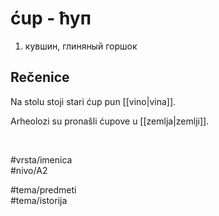 # ćup - ћуп

1. кувшин, глиняный горшок  

## Rečenice

Na stolu stoji stari ćup pun [[vino|vina]].  

Arheolozi su pronašli ćupove u [[zemlja|zemlji]].  

<br>

#vrsta/imenica  
#nivo/A2  

#tema/predmeti  
#tema/istorija  
